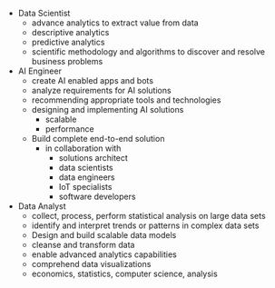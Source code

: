 - Data Scientist
  - advance analytics to extract value from data
  - descriptive analytics
  - predictive analytics
  - scientific methodology and algorithms to discover and resolve business problems
- AI Engineer
  - create AI enabled apps and bots
  - analyze requirements for AI solutions
  - recommending appropriate tools and technologies
  - designing and implementing AI solutions
    - scalable
    - performance
  - Build complete end-to-end solution
    - in collaboration with
      - solutions architect
      - data scientists
      - data engineers
      - IoT specialists
      - software developers
- Data Analyst
  - collect, process, perform statistical analysis on large data sets
  - identify and interpret trends or patterns in complex data sets
  - Design and build scalable data models
  - cleanse and transform data
  - enable advanced analytics capabilities
  - comprehend data visualizations
  - economics, statistics, computer science, analysis
